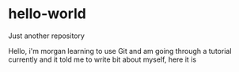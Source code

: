 # hello-world
Just another repository

Hello, i'm morgan learning to use Git and am going through a tutorial currently and it told me to write bit about myself, here it is
